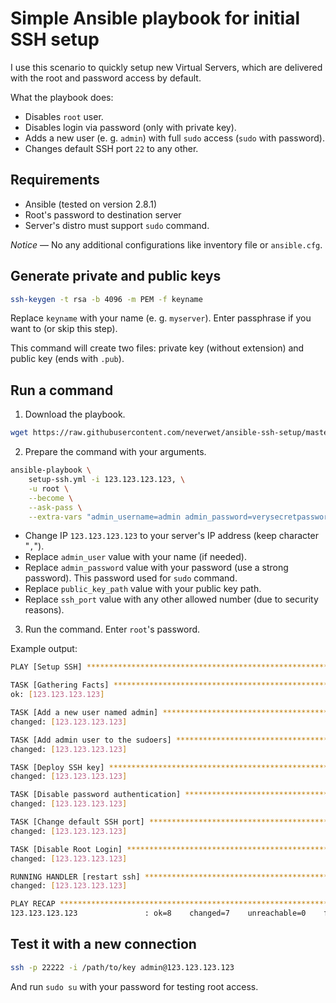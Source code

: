 # Simple Ansible playbook for initial SSH setup

I use this scenario to quickly setup new Virtual Servers, which are delivered with the root and password access by default.

What the playbook does:

* Disables `root` user.
* Disables login via password (only with private key).
* Adds a new user (e. g. `admin`) with full `sudo` access (`sudo` with password).
* Changes default SSH port `22` to any other.

## Requirements

* Ansible (tested on version 2.8.1)
* Root's password to destination server
* Server's distro must support `sudo` command.

*Notice* &mdash; No any additional configurations like inventory file or `ansible.cfg`.

## Generate private and public keys

```bash
ssh-keygen -t rsa -b 4096 -m PEM -f keyname
```

Replace `keyname` with your name (e. g. `myserver`). Enter passphrase if you want to (or skip this step).

This command will create two files: private key (without extension) and public key (ends with `.pub`).

## Run a command

1. Download the playbook.

```bash
wget https://raw.githubusercontent.com/neverwet/ansible-ssh-setup/master/setup-ssh.yml -o setup-ssh.yml
```

2. Prepare the command with your arguments.

```bash
ansible-playbook \
    setup-ssh.yml -i 123.123.123.123, \
    -u root \
    --become \
    --ask-pass \
    --extra-vars "admin_username=admin admin_password=verysecretpassword public_key_path=/path/to/keyname.pub ssh_port=22222"
```

* Change IP `123.123.123.123` to your server's IP address (keep character "`,`").
* Replace `admin_user` value with your name (if needed).
* Replace `admin_password` value with your password (use a strong password). This password used for `sudo` command.
* Replace `public_key_path` value with your public key path.
* Replace `ssh_port` value with any other allowed number (due to security reasons).

3. Run the command. Enter `root`'s password.

Example output:

```bash
PLAY [Setup SSH] ***************************************************************

TASK [Gathering Facts] *********************************************************
ok: [123.123.123.123]

TASK [Add a new user named admin] **********************************************
changed: [123.123.123.123]

TASK [Add admin user to the sudoers] *******************************************
changed: [123.123.123.123]

TASK [Deploy SSH key] **********************************************************
changed: [123.123.123.123]

TASK [Disable password authentication] *****************************************
changed: [123.123.123.123]

TASK [Change default SSH port] *************************************************
changed: [123.123.123.123]

TASK [Disable Root Login] ******************************************************
changed: [123.123.123.123]

RUNNING HANDLER [restart ssh] **************************************************
changed: [123.123.123.123]

PLAY RECAP *********************************************************************
123.123.123.123               : ok=8    changed=7    unreachable=0    failed=0    skipped=0    rescued=0    ignored=0   
```

## Test it with a new connection

```bash
ssh -p 22222 -i /path/to/key admin@123.123.123.123
```

And run `sudo su` with your password for testing root access.

